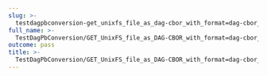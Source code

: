 ```yaml
---
slug: >-
  testdagpbconversion-get_unixfs_file_as_dag-cbor_with_format=dag-cbor_converts_to_the_expected_content-type-header_content-type
full_name: >-
  TestDagPbConversion/GET_UnixFS_file_as_DAG-CBOR_with_format=dag-cbor_converts_to_the_expected_Content-Type/Header_Content-Type
outcome: pass
title: >-
  TestDagPbConversion/GET_UnixFS_file_as_DAG-CBOR_with_format=dag-cbor_converts_to_the_expected_Content-Type/Header_Content-Type
---
```


